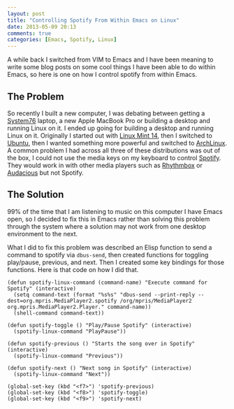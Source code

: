 ```yaml
---
layout: post
title: "Controlling Spotify From Within Emacs on Linux"
date: 2013-05-09 20:13
comments: true
categories: [Emacs, Spotify, Linux]
---
```

A while back I switched from VIM to Emacs and I have been meaning to write some blog posts on some cool things I have been able to do within Emacs, so here is one on how I control spotify from within Emacs.

## The Problem

So recently I built a new computer, I was debating between getting a [System76](https://www.system76.com/) laptop, a new Apple MacBook Pro or building a desktop and running Linux on it. I ended up going for building a desktop and running Linux on it. Originally I started out with [Linux Mint 14](http://linuxmint.com/), then I switched to [Ubuntu](http://www.ubuntu.com), then I wanted something more powerful and switched to [ArchLinux](http://www.archlinux.org). A common problem I had across all three of these distributions was out of the box, I could not use the media keys on my keyboard to control [Spotify](http://www.spotify.com). They would work in with other media players such as [Rhythmbox](http://projects.gnome.org/rhythmbox/) or [Audacious](http://audacious-media-player.org/) but not Spotify.

## The Solution

99% of the time that I am listening to music on this computer I have Emacs open, so I decided to fix this in Emacs rather than solving this problem through the system where a solution may not work from one desktop environment to the next.

What I did to fix this problem was described an Elisp function to send a command to spotify via `dbus-send`, then created functions for toggling play/pause, previous, and next. Then I created some key bindings for those functions. Here is that code on how I did that.

``` elisp spotify.el
(defun spotify-linux-command (command-name) "Execute command for Spotify" (interactive)
  (setq command-text (format "%s%s" "dbus-send --print-reply --dest=org.mpris.MediaPlayer2.spotify /org/mpris/MediaPlayer2 org.mpris.MediaPlayer2.Player." command-name))
  (shell-command command-text))

(defun spotify-toggle () "Play/Pause Spotify" (interactive)
  (spotify-linux-command "PlayPause"))

(defun spotify-previous () "Starts the song over in Spotify" (interactive)
  (spotify-linux-command "Previous"))

(defun spotify-next () "Next song in Spotify" (interactive)
  (spotify-linux-command "Next"))

(global-set-key (kbd "<f7>") 'spotify-previous)
(global-set-key (kbd "<f8>") 'spotify-toggle)
(global-set-key (kbd "<f9>") 'spotify-next)
```
